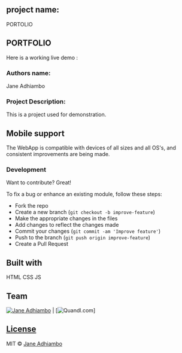 ## project name:
PORTOLIO

## PORTFOLIO
Here is a working live demo :  

### Authors name:

Jane Adhiambo

### Project Description:

This is a project used for demonstration.


## Mobile support
The WebApp is compatible with devices of all sizes and all OS's, and consistent improvements are being made.


### Development
Want to contribute? Great!

To fix a bug or enhance an existing module, follow these steps:

- Fork the repo
- Create a new branch (`git checkout -b improve-feature`)
- Make the appropriate changes in the files
- Add changes to reflect the changes made
- Commit your changes (`git commit -am 'Improve feature'`)
- Push to the branch (`git push origin improve-feature`)
- Create a Pull Request 



## Built with 

HTML
CSS
JS


## Team

[![Jane Adhiambo](https://avatars1.githubusercontent.com/u/12688534?v=3&s=144)](https://github.com/JaneAdhiambo3000)  | [![Quandl.com](/home/moringa/Desktop/PORTFOLIO/images/sheba3000.jpg)]


## [License](https://github.com/JaneAdhiambo3000/WebApp/blob/master/LICENSE.md)

MIT © [Jane Adhiambo ](https://github.com/JaneAdhiambo3000)

